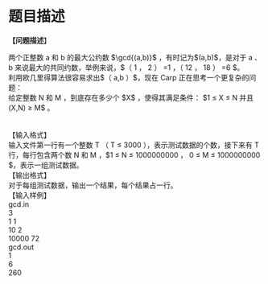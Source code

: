 # 题目描述


<p>
<b>【问题描述</b>】
</p>
<div>
两个正整数 a 和 b 的最大公约数 $\gcd{(a,b)}$ ，有时记为$(a,b)$，是对于 a 、 b 来说最大的共同约数，举例来说，$（ 1 ， 2 ） =1 ，（ 12 ， 18 ） =6 $。 <br/>
利用欧几里得算法很容易求出$（ a,b ）$，现在 Carp 正在思考一个更复杂的问题： <br/>
给定整数 N 和 M ，到底存在多少个 $X$ ，使得其满足条件： $1 ≤ X ≤ N 并且 (X,N) ≥ M$ 。 <br/>
<br/>
 
</div>
<div>
【输入格式】
</div>
<div>
输入文件第一行有一个整数 T （ T ≤ 3000 ），表示测试数据的个数，接下来有 T 行，每行包含两个数 N 和 M ，$1 ≤ N ≤ 1000000000 ， 0 ≤ M ≤ 1000000000 $，表示一组测试数据。
</div>
<div>
【输出格式】
</div>
<div>
对于每组测试数据，输出一个结果，每个结果占一行。
</div>
<div>
【输入样例】
</div>
<div>
gcd.in
</div>
<div>
3 <br/>
1 1 <br/>
10 2 <br/>
10000 72
</div>
<div>
gcd.out <br/>
1 <br/>
6 <br/>
260
</div>
